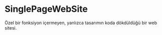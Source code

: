 # SinglePageWebSite
Özel bir fonksiyon içermeyen, yanlızca tasarımın koda dökdüldüğü bir web sitesi.

